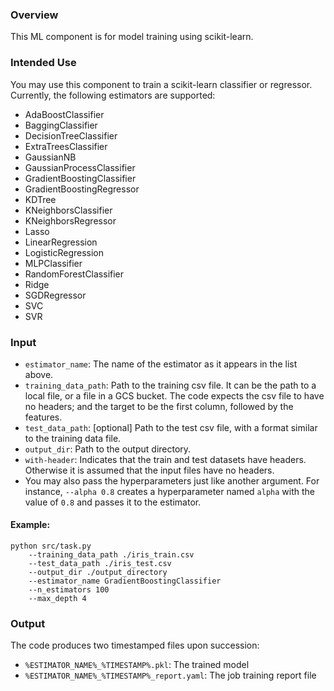 ### Overview
This ML component is for model training using scikit-learn.

### Intended Use
You may use this component to train a scikit-learn classifier or regressor. Currently, the following estimators are supported:

* AdaBoostClassifier
* BaggingClassifier
* DecisionTreeClassifier
* ExtraTreesClassifier
* GaussianNB
* GaussianProcessClassifier
* GradientBoostingClassifier
* GradientBoostingRegressor
* KDTree
* KNeighborsClassifier
* KNeighborsRegressor
* Lasso
* LinearRegression
* LogisticRegression
* MLPClassifier
* RandomForestClassifier
* Ridge
* SGDRegressor
* SVC
* SVR

### Input
* `estimator_name`: The name of the estimator as it appears in the list above.
* `training_data_path`: Path to the training csv file. It can be the path to a local file, or a file in a GCS bucket. The code expects the csv file to have no headers; and the target to be the first column, followed by the features.
* `test_data_path`: [optional] Path to the test csv file, with a format similar to the training data file.
* `output_dir`: Path to the output directory.
* `with-header`: Indicates that the train and test datasets have headers. Otherwise it is assumed that the input files have no headers.
* You may also pass the hyperparameters just like another argument. For instance, `--alpha 0.8` creates a hyperparameter named `alpha` with the value of `0.8` and passes it to the estimator.

#### Example:
```
python src/task.py 
    --training_data_path ./iris_train.csv 
    --test_data_path ./iris_test.csv
    --output_dir ./output_directory
    --estimator_name GradientBoostingClassifier 
    --n_estimators 100 
    --max_depth 4 
```

### Output
The code produces two timestamped files upon succession:
* `%ESTIMATOR_NAME%_%TIMESTAMP%.pkl`: The trained model
* `%ESTIMATOR_NAME%_%TIMESTAMP%_report.yaml`: The job training report file


